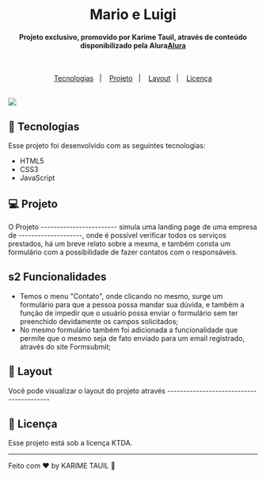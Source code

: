 <h1 align="center">Mario e Luigi</h1>

<h4 align="center">Projeto exclusivo, promovido por Karime Tauil, através de conteúdo disponibilizado pela Alura<a href="https://--------------------" target="_blank">Alura</a> </h4>

<br>

<p align="center">
  <a href="#-tecnologias">Tecnologias</a>&nbsp;&nbsp;&nbsp;|&nbsp;&nbsp;&nbsp;
  <a href="#-projeto">Projeto</a>&nbsp;&nbsp;&nbsp;|&nbsp;&nbsp;&nbsp;
  <a href="#-layout">Layout</a>&nbsp;&nbsp;&nbsp;|&nbsp;&nbsp;&nbsp;
  <a href="#memo-licença">Licença</a>
</p>
    
<br>

<img src="----------------">

<br>

## 🚀 Tecnologias

Esse projeto foi desenvolvido com as seguintes tecnologias:

- HTML5
- CSS3
- JavaScript

## 💻 Projeto

O Projeto ------------------------ simula uma landing page de uma empresa de --------------------, onde é possível verificar todos os serviços prestados, há um breve relato sobre a mesma, e também consta um formulário com a possibilidade de fazer contatos com o responsáveis.

## s2 Funcionalidades

- Temos o menu "Contato", onde clicando no mesmo, surge um formulário para que a pessoa possa mandar sua dúvida, e também a função de impedir que o usuário possa enviar o formulário sem ter preenchido devidamente os campos solicitados;
- No mesmo formulário também foi adicionada a funcionalidade que permite que o mesmo seja de fato enviado para um email registrado, através do site Formsubmit;

## 🔖 Layout

Você pode visualizar o layout do projeto através -----------------------------------------

## :memo: Licença

Esse projeto está sob a licença KTDA.

---

Feito com ♥ by KARIME TAUIL :wave:  
